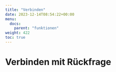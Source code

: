 ```yaml
---
title: "Verbinden"
date: 2023-12-14T08:54:22+00:00
menu:
  docs:
    parent: "funktionen"
weight: 422
toc: true
---
```


# Verbinden mit Rückfrage
